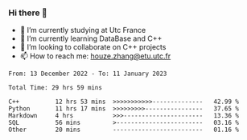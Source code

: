 ### Hi there 👋
- 🔭 I’m currently studying at Utc France
- 🌱 I’m currently learning DataBase and C++
- 👯 I’m looking to collaborate on C++ projects
- 📫 How to reach me: houze.zhang@etu.utc.fr

<!--START_SECTION:waka-->

```text
From: 13 December 2022 - To: 11 January 2023

Total Time: 29 hrs 59 mins

C++          12 hrs 53 mins  >>>>>>>>>>>--------------   42.99 %
Python       11 hrs 17 mins  >>>>>>>>>----------------   37.65 %
Markdown     4 hrs           >>>----------------------   13.36 %
SQL          56 mins         >------------------------   03.16 %
Other        20 mins         -------------------------   01.16 %
```

<!--END_SECTION:waka-->

